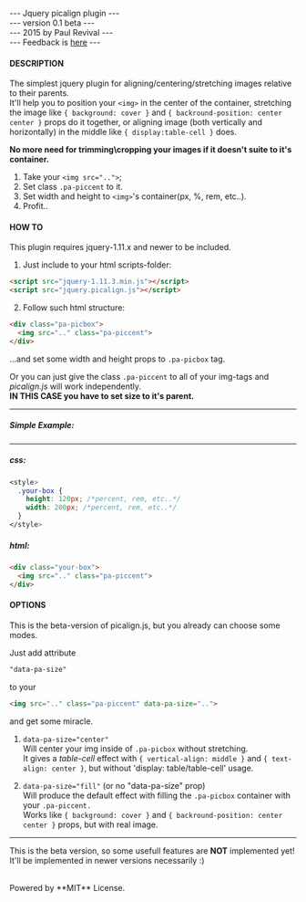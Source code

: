 --- Jquery picalign plugin --- <br/>
--- version 0.1 beta	   --- <br/>
--- 2015 by Paul Revival   --- <br/>
--- Feedback is [here](mailto:eternal.jest3r@gmail.com) ---

#### DESCRIPTION

The simplest jquery plugin for aligning/centering/stretching images
relative to their parents.<br />
It'll help you to position your `<img>` in the center of the container,
stretching the image like `{ background: cover }` and `{ backround-position: center center }` props do it together,
or aligning image (both vertically and horizontally) in the middle like `{ display:table-cell }` does.

**No more need for trimming\cropping your images if it doesn't suite to it's container.**

1. Take your `<img src="..">`;
2. Set class `.pa-piccent` to it.
3. Set width and height to `<img>`'s container(px, %, rem, etc..).
4. Profit..

#### HOW TO

This plugin requires jquery-1.11.x and newer to be included.

1. Just include to your html scripts-folder:
```html
<script src="jquery-1.11.3.min.js"></script>
<script src="jquery.picalign.js"></script>
```
2. Follow such html structure:
```html
<div class="pa-picbox">
  <img src=".." class="pa-piccent">
</div>
```

...and set some width and height props to `.pa-picbox` tag.

Or you can just give the class `.pa-piccent` to all of your img-tags
and *picalign.js* will work independently.<br />
**IN THIS CASE you have to set size to it's parent.**

---
##### *Simple Example:*
---

##### css:
```css
<style>
  .your-box {
    height: 120px; /*percent, rem, etc..*/
    width: 200px; /*percent, rem, etc..*/
  }
</style>
```
##### html:
```html
<div class="your-box">
  <img src=".." class="pa-piccent">
</div>
```

#### OPTIONS

This is the beta-version of picalign.js,
but you already can choose some modes.

Just add attribute
```html
"data-pa-size"
```
to your
```html
<img src=".." class="pa-piccent" data-pa-size="..">
```
and get some miracle.

1. `data-pa-size="center"`<br />
Will center your img inside of `.pa-picbox` without stretching.<br />
It gives a *table-cell* effect with `{ vertical-align: middle }` and `{ text-align: center }`,
but without 'display: table/table-cell' usage.

2. `data-pa-size="fill"` (or no "data-pa-size" prop)<br />
Will produce the default effect with filling
the `.pa-picbox` container with your `.pa-piccent.`<br />
Works like `{ background: cover }` and `{ backround-position: center center }` props,
but with real image.

---
This is the beta version, so some usefull features are **NOT** implemented yet! <br />
It'll be implemented in newer versions necessarily :)

<br />
Powered by **MIT** License.





